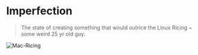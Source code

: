 # Imperfection

> The state of creating something that would outrice the Linux Ricing ~ some weird 25 yr old guy.

![Mac-Ricing](assets/mac-ricing.png)
